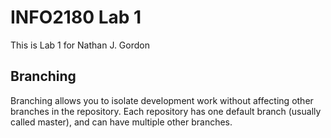 # INFO2180 Lab 1

This is Lab 1 for Nathan J. Gordon

## Branching

Branching allows you to isolate development work without affecting other
branches in the repository. Each repository has one default branch (usually
called master), and can have multiple other branches.
